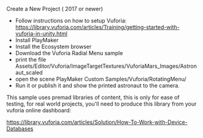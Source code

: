 

Create a New Project ( 2017 or newer)
- Follow instructions on how to setup Vuforia: https://library.vuforia.com/articles/Training/getting-started-with-vuforia-in-unity.html
- Install PlayMaker
- Install the Ecosystem browser
- Download the Vuforia Radial Menu sample
- print the file Assets/Editor/Vuforia/ImageTargetTextures/VuforiaMars_Images/Astronaut_scaled
- open the scene PlayMaker Custom Samples/Vuforia/RotatingMenu/
- Run it or publish it and show the printed astronaut to the camera.

This sample uses premad libraries of content, this is only for ease of testing, for real world projects, you'll need to produce this library from your vuforia online dashboard:

https://library.vuforia.com/articles/Solution/How-To-Work-with-Device-Databases
